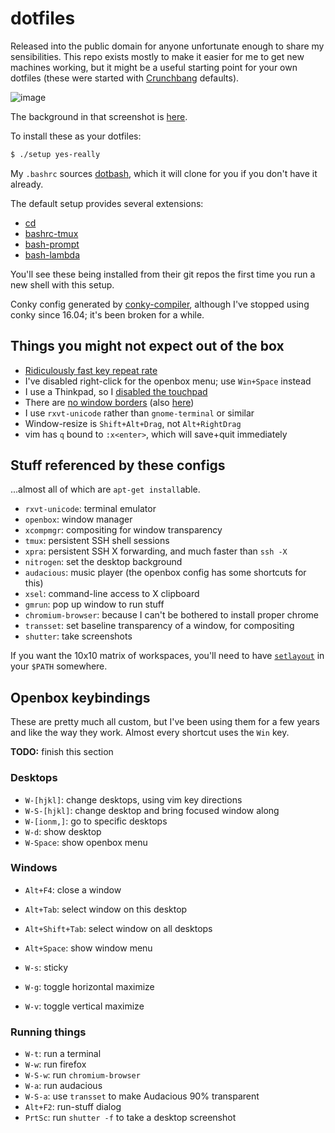 # dotfiles
Released into the public domain for anyone unfortunate enough to share my
sensibilities. This repo exists mostly to make it easier for me to get new
machines working, but it might be a useful starting point for your own dotfiles
(these were started with
[Crunchbang](https://en.wikipedia.org/wiki/CrunchBang_Linux) defaults).

![image](http://spencertipping.com/dotfiles-desktop.png)

The background in that screenshot is
[here](http://spencertipping.com/dotfiles-background.jpg).

To install these as your dotfiles:

```sh
$ ./setup yes-really
```

My `.bashrc` sources [dotbash](https://github.com/spencertipping/dotbash), which
it will clone for you if you don't have it already.

The default setup provides several extensions:

- [cd](https://github.com/spencertipping/cd)
- [bashrc-tmux](https://github.com/spencertipping/bashrc-tmux)
- [bash-prompt](https://github.com/spencertipping/bash-prompt)
- [bash-lambda](https://github.com/spencertipping/bash-lambda)

You'll see these being installed from their git repos the first time you run a
new shell with this setup.

Conky config generated by
[conky-compiler](https://github.com/spencertipping/conky-compiler), although
I've stopped using conky since 16.04; it's been broken for a while.

## Things you might not expect out of the box
- [Ridiculously fast key repeat rate](./xinitrc#L6)
- I've disabled right-click for the openbox menu; use `Win+Space` instead
- I use a Thinkpad, so I [disabled the touchpad](./xinitrc#L13)
- There are [no window borders](openbox/rc.xml#L15) (also
  [here](openbox/rc.xml#L233))
- I use `rxvt-unicode` rather than `gnome-terminal` or similar
- Window-resize is `Shift+Alt+Drag`, not `Alt+RightDrag`
- vim has `q` bound to `:x<enter>`, which will save+quit immediately

## Stuff referenced by these configs
...almost all of which are `apt-get install`able.

- `rxvt-unicode`: terminal emulator
- `openbox`: window manager
- `xcompmgr`: compositing for window transparency
- `tmux`: persistent SSH shell sessions
- `xpra`: persistent SSH X forwarding, and much faster than `ssh -X`
- `nitrogen`: set the desktop background
- `audacious`: music player (the openbox config has some shortcuts for this)
- `xsel`: command-line access to X clipboard
- `gmrun`: pop up window to run stuff
- `chromium-browser`: because I can't be bothered to install proper chrome
- `transset`: set baseline transparency of a window, for compositing
- `shutter`: take screenshots

If you want the 10x10 matrix of workspaces, you'll need to have
[`setlayout`](http://openbox.org/dist/tools/setlayout.c) in your `$PATH`
somewhere.

## Openbox keybindings
These are pretty much all custom, but I've been using them for a few years and
like the way they work. Almost every shortcut uses the `Win` key.

**TODO:** finish this section

### Desktops
- `W-[hjkl]`: change desktops, using vim key directions
- `W-S-[hjkl]`: change desktop and bring focused window along
- `W-[ionm,]`: go to specific desktops
- `W-d`: show desktop
- `W-Space`: show openbox menu

### Windows
- `Alt+F4`: close a window
- `Alt+Tab`: select window on this desktop
- `Alt+Shift+Tab`: select window on all desktops
- `Alt+Space`: show window menu

- `W-s`: sticky
- `W-g`: toggle horizontal maximize
- `W-v`: toggle vertical maximize

### Running things
- `W-t`: run a terminal
- `W-w`: run firefox
- `W-S-w`: run `chromium-browser`
- `W-a`: run audacious
- `W-S-a`: use `transset` to make Audacious 90% transparent
- `Alt+F2`: run-stuff dialog
- `PrtSc`: run `shutter -f` to take a desktop screenshot
